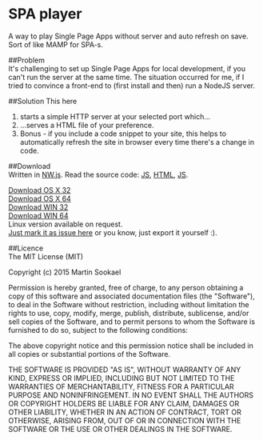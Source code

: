 SPA player
===================

A way to play Single Page Apps without server and auto refresh on save.  
Sort of like MAMP for SPA-s.  

##Problem  
It's challenging to set up Single Page Apps for local development, if you can't run the server at the same time. The situation occurred for me, if I tried to convince a front-end to (first install and then) run a NodeJS server.  

##Solution
This here  
1. starts a simple HTTP server at your selected port which...  
2. ...serves a HTML file of your preference.  
3. Bonus - if you include a code snippet to your site, this helps to automatically refresh the site in browser every time there's a change in code.  

##Download  
Written in [NW.js](http://nwjs.io). Read the source code: [JS](https://github.com/jayJs/spa-player/blob/master/script.js), [HTML](https://github.com/jayJs/spa-player/blob/master/index.html), [JS](https://github.com/jayJs/spa-player/blob/master/style.css).  

[Download OS X 32](https://github.com/jayJs/spa-player/raw/master/build/osx32.zip)  
[Download OS X 64](https://github.com/jayJs/spa-player/raw/master/build/osx64.zip)  
[Download WIN 32](https://github.com/jayJs/spa-player/raw/master/build/win32.zip)  
[Download WIN 64](https://github.com/jayJs/spa-player/raw/master/build/win64.zip)  
Linux version available on request.  
[Just mark it as issue here](https://github.com/jayJs/spa-player/issues) or you know, just export it yourself :).  

##Licence  
The MIT License (MIT)  

Copyright (c) 2015 Martin Sookael  

Permission is hereby granted, free of charge, to any person obtaining a copy of this software and associated documentation files (the "Software"), to deal in the Software without restriction, including without limitation the rights to use, copy, modify, merge, publish, distribute, sublicense, and/or sell copies of the Software, and to permit persons to whom the Software is furnished to do so, subject to the following conditions:  

The above copyright notice and this permission notice shall be included in all copies or substantial portions of the Software.  

THE SOFTWARE IS PROVIDED "AS IS", WITHOUT WARRANTY OF ANY KIND, EXPRESS OR IMPLIED, INCLUDING BUT NOT LIMITED TO THE WARRANTIES OF MERCHANTABILITY, FITNESS FOR A PARTICULAR PURPOSE AND NONINFRINGEMENT. IN NO EVENT SHALL THE AUTHORS OR COPYRIGHT HOLDERS BE LIABLE FOR ANY CLAIM, DAMAGES OR OTHER LIABILITY, WHETHER IN AN ACTION OF CONTRACT, TORT OR OTHERWISE, ARISING FROM, OUT OF OR IN CONNECTION WITH THE SOFTWARE OR THE USE OR OTHER DEALINGS IN THE SOFTWARE.  
